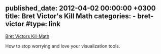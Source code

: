 published_date: 2012-04-02 00:00:00 +0300
title: Bret Victor's Kill Math
categories:
    - bret-victor
#type: link
---
[Bret Victors Kill Math](http://worrydream.com/KillMath/)

How to stop worrying and love your visualization tools.
